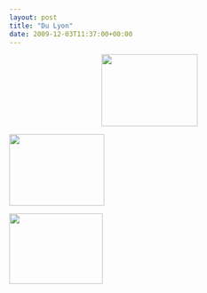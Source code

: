 ```yaml
---
layout: post
title: "Du Lyon"
date: 2009-12-03T11:37:00+00:00
---
```

<div class="main">
		<p style="text-align: center;">
	</p>
<p style="text-align: center;"><a href="/juliecoudry/uploads/2009/12/onetoonelyonrc09.jpg"><img class="alignleft size-medium wp-image-767" title="onetoonelyonrc09" src="/juliecoudry/uploads/2009/12/onetoonelyonrc09.jpg" alt="" width="173" height="130"></a></p>
	<p><a href="/juliecoudry/uploads/2009/12/rclyon09people.jpg"><img class="size-medium wp-image-764 alignleft" title="triiolyon9" src="/juliecoudry/uploads/2009/12/triiolyon9-300x225.jpg" alt="" width="171" height="129"></a></p>
	<p><a href="/juliecoudry/uploads/2009/12/rclyon09people.jpg"><img class="size-medium wp-image-768 alignleft" title="rclyon09people" src="/juliecoudry/uploads/2009/12/rclyon09people.jpg" alt="" width="168" height="127"></a></p>
	<p style="text-align: justify;">
</p>
</div>